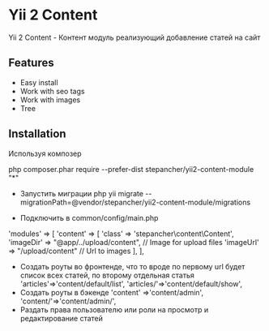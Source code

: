 Yii 2 Content
=========

Yii 2 Content - Контент модуль реализующий добавление статей на сайт

## Features

* Easy install
* Work with seo tags
* Work with images
* Tree

## Installation

Используя композер

php composer.phar require --prefer-dist stepancher/yii2-content-module "*"

* Запустить миграции
        php yii migrate --migrationPath=@vendor/stepancher/yii2-content-module/migrations

*  Подключить в common/config/main.php

'modules' => [
          'content' => [
              'class' => 'stepancher\content\Content',
              'imageDir' => "@app/../upload/content", // Image for upload files
              'imageUrl' => "/upload/content" // Url to images
          ],
      ],



* Создать роуты во фронтенде, что то вроде по первому url будет список всех статей, по второму отдельная статья
    'articles'=>'content/default/list',
    'articles/<url>'=>'content/default/show',
* Создать роуты в бэкенде
    'content' =>'content/admin',
    'content/<slug>'=>'content/admin/<slug>',
* Раздать права пользователю или роли на просмотр и редактирование статей

 